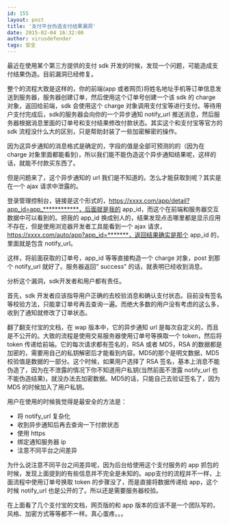 ```yaml
---
id: 155
layout: post
title: '支付平台伪造支付结果漏洞'
date: 2015-02-04 16:32:00
author: virusdefender
tags: 安全
---
```


最近在使用某个第三方提供的支付 sdk 开发的时候，发现一个问题，可能造成支付结果伪造。目前漏洞已经修复。

整个的流程大致是这样的，你的前端(app 或者网页)将姓名地址手机等订单信息发送到服务器，服务器创建订单，然后使用这个订单号创建一个该 sdk 的 charge 对象，返回给前端，sdk 会使用这个 charge 对象调用支付宝等进行支付。等待用户支付完成后，sdk的服务器会向你的一个异步通知 notify_url 推送消息，然后服务器根据消息里面的订单号和支付结果修改付款状态。其实这个和支付宝等官方的 sdk 流程没什么大的区别，只是帮助封装了一些加密解密的操作。

因为这异步通知的消息格式是确定的，字段的值是全部可预测的的（因为在 charge 对象里面都能看到)，所以我们能不能伪造这个异步通知结果呢，这样的话，就能不付款买东西了。

但是问题来了，这个异步通知的 url 我们是不知道的。怎么才能获取到呢？其实是在一个 ajax 请求中泄露的。

登录管理控制台，链接是这个形式的，https://xxxx.com/app/detail?app_id=app_************，后面就是我的 app_id，而这个在前端和服务器交互数据中可以看到的。把我的 app_id 换成别人的，结果发现点击哪里都是显示应用不存在，但是使用浏览器开发者工具能看到一个 ajax 请求，https://xxxx.com/auto/app?app_id=*******，返回结果确实是那个 app_id 的，里面就是包含 notify_url。

这样，将前面获取的订单号，app_id 等等直接构造一个 charge 对象，post 到那个 notify_url 就好了。服务器返回" success" 的话，就表明已经收到消息。

分析这个漏洞，sdk开发者和用户都有责任。

首先，sdk 开发者应该指导用户正确的去校验消息和确认支付状态。目前没有签名等校验方法，只能拿订单号再去查询一遍。而绝大多数的用户没有考虑的这么多，收到了通知就修改了订单状态。

翻了翻支付宝的文档，在 wap 版本中，它的异步通知 url 是每次自定义的，而且是不公开的。大致的流程是使用交易服务器使用订单号等换取一个 token，然后将 token 传递给前端。它的每次请求都有签名的，RSA 或者 MD5，RSA 的数据都是加密的，需要用自己的私钥解密后才能看到内容。MD5的那个是明文数据，MD5校验值是数据的一部分。这个时候，如果用户选择了 RSA 签名，基本上消息不能伪造了，因为在不泄露的情况下你不知道用户私钥(当然前面不泄露 notify_url 也不能伪造结果)，就没办法去加密数据。MD5的话，只能自己去验证签名了，因为 MD5 的时候加入了用户私钥。

用户在使用的时候我觉得是最安全的方法是：

 - 将 notify_url 复杂化
 - 收到异步通知后再去查询一下付款状态
 - 使用 https
 - 绑定通知服务器 ip
 - 注意不同平台之间差异

为什么说注意不同平台之间差异呢，因为后台给使用这个支付服务的 app 抓包的时候，发现上面提到的有些信息并不完全是未知的。app支付的流程并不一样，上面流程中使用订单号换取 token 的步骤没了，而是直接将数据传递给 app，这个时候 notify_url 也是公开的了。所以还是需要服务器校验。

在上面看了几个支付宝的文档，网页版的和 app 版本的应该不是一个团队写的，风格、加密方式等等都不一样。真心蛋疼。。。

